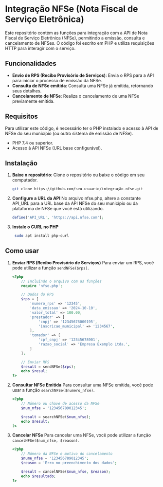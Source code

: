 # Integração NFSe (Nota Fiscal de Serviço Eletrônica)

Este repositório contém as funções para integração com a API de Nota Fiscal de Serviço Eletrônica (NFSe), permitindo a emissão, consulta e cancelamento de NFSes. O código foi escrito em PHP e utiliza requisições HTTP para interagir com o serviço.

## Funcionalidades

- **Envio de RPS (Recibo Provisório de Serviços)**: Envia o RPS para a API para iniciar o processo de emissão da NFSe.
- **Consulta de NFSe emitida**: Consulta uma NFSe já emitida, retornando seus detalhes.
- **Cancelamento de NFSe**: Realiza o cancelamento de uma NFSe previamente emitida.

## Requisitos

Para utilizar este código, é necessário ter o PHP instalado e acesso à API de NFSe do seu município (ou outro sistema de emissão de NFSe).

- PHP 7.4 ou superior.
- Acesso à API NFSe (URL base configurável).

## Instalação

1. **Baixe o repositório**:
   Clone o repositório ou baixe o código em seu computador.

   ```bash
   git clone https://github.com/seu-usuario/integração-nfse.git
    ```
2. **Configure a URL da API**
    No arquivo nfse.php, altere a constante API_URL para a URL base da API NFSe do seu município ou da plataforma de NFSe que você está utilizando.

    ```php
    define('API_URL', 'https://api.nfse.com');
    ```

3. **Instale o CURL no PHP**
   ```bash
    sudo apt install php-curl
   ```

## Como usar

1. **Enviar RPS (Recibo Provisório de Serviços)**
Para enviar um RPS, você pode utilizar a função `sendNFSe($rps)`.

    ```php
    <?php
        // Incluindo o arquivo com as funções
        require 'nfse.php';

        // Dados do RPS
        $rps = [
            'numero_rps' => '12345',
            'data_emissao' => '2024-10-10',
            'valor_total' => 100.00,
            'prestador' => [
                'cnpj' => '12345678000195',
                'inscricao_municipal' => '1234567',
            ],
            'tomador' => [
                'cpf_cnpj' => '12345678901',
                'razao_social' => 'Empresa Exemplo Ltda.',
            ]
        ];

        // Enviar RPS
        $result = sendNFSe($rps);
        echo $resul;
    ?>
    ```

2. **Consultar NFSe Emitida**
Para consultar uma NFSe emitida, você pode usar a função `searchNFSe($numero_nfse)`.

    ```php
    <?php
        // Número ou chave de acesso da NFSe
        $num_nfse = '123456789012345';

        $result = searchNFSe($num_nfse);
        echo $result;
    ?>
    ```

3. **Cancelar NFSe**
Para cancelar uma NFSe, você pode utilizar a função `cancelNFSe($num_nfse, $reason)`.

    ```php
    <?php
        // Número da NFSe e motivo do cancelamento
        $nume_nfse = '123456789012345';
        $reason = 'Erro no preenchimento dos dados';

        $result = cancelNFSe($num_nfse, $reason);
        echo $resultado;
    ?>
    ```